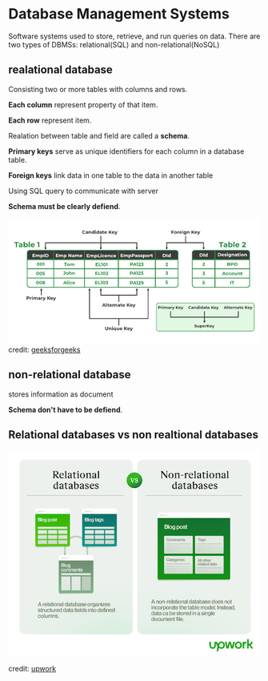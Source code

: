 # Database Management Systems
Software systems used to store, retrieve, and run queries on data.
There are two types of DBMSs: relational(SQL) and non-relational(NoSQL)

## realational database

Consisting two or more tables with columns and rows. 

**Each column** represent property of that item.

**Each row** represent item.

Realation between table and field are called a **schema**.

**Primary keys** serve as unique identifiers for each column in a database table. 

**Foreign keys** link data in one table to the data in another table

Using SQL query to communicate with server

**Schema must be clearly defiend**.

![alt text](image.png)
credit: [geeksforgeeks](https://www.geeksforgeeks.org/types-of-keys-in-relational-model-candidate-super-primary-alternate-and-foreign/)

## non-relational database
stores information as document

**Schema don't have to be defiend**.


## Relational databases vs non realtional databases
![alt text](image-3.png)

credit: [upwork](https://www.upwork.com/resources/nosql-vs-sql#sql-database)
